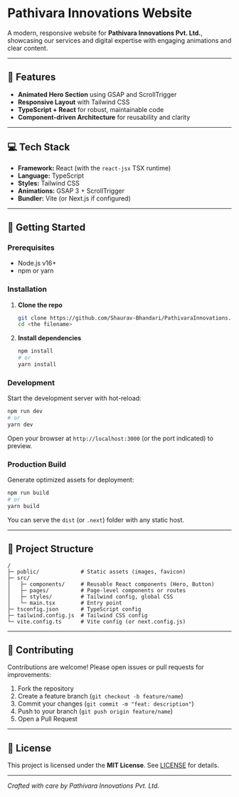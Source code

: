 # Pathivara Innovations Website

A modern, responsive website for **Pathivara Innovations Pvt. Ltd.**, showcasing our services and digital expertise with engaging animations and clear content.

---

## 🚀 Features

- **Animated Hero Section** using GSAP and ScrollTrigger
- **Responsive Layout** with Tailwind CSS
- **TypeScript + React** for robust, maintainable code
- **Component-driven Architecture** for reusability and clarity

---

## 💻 Tech Stack

- **Framework:** React (with the `react-jsx` TSX runtime)
- **Language:** TypeScript
- **Styles:** Tailwind CSS
- **Animations:** GSAP 3 + ScrollTrigger
- **Bundler:** Vite (or Next.js if configured)

---

## 🔧 Getting Started

### Prerequisites

- Node.js v16+
- npm or yarn

### Installation

1. **Clone the repo**
   ```bash
   git clone https://github.com/Shaurav-Bhandari/PathivaraInnovations.git
   cd <the filename>
   ```
2. **Install dependencies**
   ```bash
   npm install
   # or
   yarn install
   ```

### Development

Start the development server with hot-reload:

```bash
npm run dev
# or
yarn dev
```

Open your browser at `http://localhost:3000` (or the port indicated) to preview.

### Production Build

Generate optimized assets for deployment:

```bash
npm run build
# or
yarn build
```

You can serve the `dist` (or `.next`) folder with any static host.

---

## 📁 Project Structure

```
/  
├─ public/             # Static assets (images, favicon)
├─ src/
│   ├─ components/     # Reusable React components (Hero, Button)
│   ├─ pages/          # Page-level components or routes
│   ├─ styles/         # Tailwind config, global CSS
│   └─ main.tsx        # Entry point
├─ tsconfig.json       # TypeScript config
├─ tailwind.config.js  # Tailwind CSS config
└─ vite.config.ts      # Vite config (or next.config.js)
```

---

## 🤝 Contributing

Contributions are welcome! Please open issues or pull requests for improvements:

1. Fork the repository
2. Create a feature branch (`git checkout -b feature/name`)
3. Commit your changes (`git commit -m "feat: description"`)
4. Push to your branch (`git push origin feature/name`)
5. Open a Pull Request

---

## 📄 License

This project is licensed under the **MIT License**. See [LICENSE](LICENSE) for details.

---

*Crafted with care by Pathivara Innovations Pvt. Ltd.*


